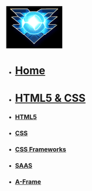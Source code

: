 <!-- docs/_sidebar.md -->
<img src="../JGF_badge.png">

* [<h1>Home</h1>](/)
* [<h1>HTML5 & CSS</h1>](/Block_1/README.md)
* [<h3>HTML5</h3>](/Block_1/section_1/html5_intro.md)
* [<h3>CSS</h3>](/Block_1/section_2/section_2.md)
* [<h3>CSS Frameworks</h3>](/Block_1/section_3/section_3.md)
* [<h3>SAAS</h3>](/Block_1/section_4/section_4.md) 
* [<h3>A-Frame</h3>](/Block_1/section_5/section_5.md) 